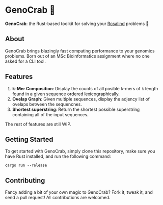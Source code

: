 # GenoCrab 🦀

**GenoCrab**: the Rust-based toolkit for solving your
[Rosalind](<https://rosalind.info/problems/list-view/>) problems 🧬

## About

GenoCrab brings blazingly fast computing performance to your 
genomics problems. Born out of an MSc Bioinformatics assignment where no one asked for a CLI tool.

## Features

1. **k-Mer Composition**: Display the counts of all posible k-mers of k length
   found in a given sequence ordered lexicographically.
2. **Ovelap Graph**: Given multiple sequences, display the adjency list of ovelaps between the sequencnes.
3. **Shortest superstring**: Return the shortest possible superstring containing
   all of the input sequences.

The rest of features are still WIP.


## Getting Started

To get started with GenoCrab, simply clone this repository, make sure you have Rust installed, and run the following command:

```shell
cargo run --release
```

## Contributing

Fancy adding a bit of your own magic to GenoCrab? Fork it, tweak it, and send a pull request! All contributions are welcomed.
